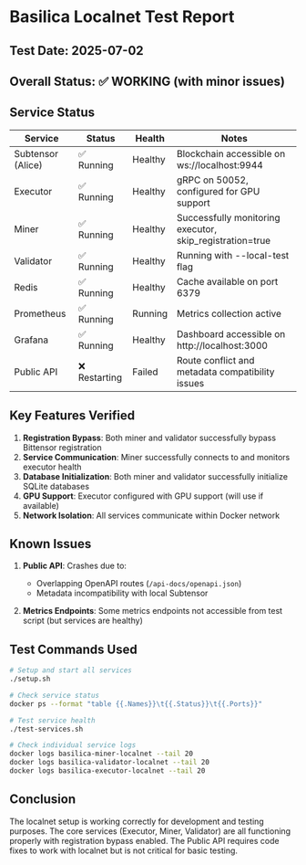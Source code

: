 # Basilica Localnet Test Report

## Test Date: 2025-07-02

## Overall Status: ✅ WORKING (with minor issues)

## Service Status

| Service | Status | Health | Notes |
|---------|--------|--------|-------|
| Subtensor (Alice) | ✅ Running | Healthy | Blockchain accessible on ws://localhost:9944 |
| Executor | ✅ Running | Healthy | gRPC on 50052, configured for GPU support |
| Miner | ✅ Running | Healthy | Successfully monitoring executor, skip_registration=true |
| Validator | ✅ Running | Healthy | Running with --local-test flag |
| Redis | ✅ Running | Healthy | Cache available on port 6379 |
| Prometheus | ✅ Running | Running | Metrics collection active |
| Grafana | ✅ Running | Healthy | Dashboard accessible on http://localhost:3000 |
| Public API | ❌ Restarting | Failed | Route conflict and metadata compatibility issues |

## Key Features Verified

1. **Registration Bypass**: Both miner and validator successfully bypass Bittensor registration
2. **Service Communication**: Miner successfully connects to and monitors executor health
3. **Database Initialization**: Both miner and validator successfully initialize SQLite databases
4. **GPU Support**: Executor configured with GPU support (will use if available)
5. **Network Isolation**: All services communicate within Docker network

## Known Issues

1. **Public API**: Crashes due to:
   - Overlapping OpenAPI routes (`/api-docs/openapi.json`)
   - Metadata incompatibility with local Subtensor
   
2. **Metrics Endpoints**: Some metrics endpoints not accessible from test script (but services are healthy)

## Test Commands Used

```bash
# Setup and start all services
./setup.sh

# Check service status
docker ps --format "table {{.Names}}\t{{.Status}}\t{{.Ports}}"

# Test service health
./test-services.sh

# Check individual service logs
docker logs basilica-miner-localnet --tail 20
docker logs basilica-validator-localnet --tail 20
docker logs basilica-executor-localnet --tail 20
```

## Conclusion

The localnet setup is working correctly for development and testing purposes. The core services (Executor, Miner, Validator) are all functioning properly with registration bypass enabled. The Public API requires code fixes to work with localnet but is not critical for basic testing.
